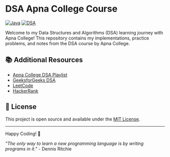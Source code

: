 # DSA Apna College Course

[![Java](https://img.shields.io/badge/Java-ED8B00?style=for-the-badge&logo=openjdk&logoColor=white)](https://www.java.com/)
[![DSA](https://img.shields.io/badge/DSA-4A90E2?style=for-the-badge&logo=databricks&logoColor=white)](https://www.geeksforgeeks.org/data-structures/)

Welcome to my Data Structures and Algorithms (DSA) learning journey with Apna College! This repository contains my implementations, practice problems, and notes from the DSA course by Apna College.


## 📚 Additional Resources

- [Apna College DSA Playlist](https://www.youtube.com/playlist?list=PLfqMhTWNBTe3LtFWcvwpqTkUSlB32kJop)
- [GeeksforGeeks DSA](https://www.geeksforgeeks.org/data-structures/)
- [LeetCode](https://leetcode.com/)
- [HackerRank](https://www.hackerrank.com/domains/tutorials/10-days-of-java)

## 📝 License

This project is open source and available under the [MIT License](LICENSE).

---

Happy Coding! 🚀

*"The only way to learn a new programming language is by writing programs in it."* - Dennis Ritchie
